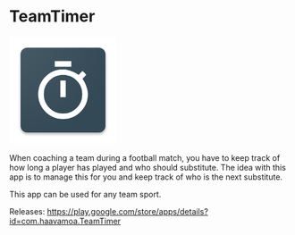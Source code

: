 # TeamTimer

![asd](src/TeamTimer.Android/Resources/drawable-xxxhdpi/team_timer.png)

When coaching a team during a football match, you have to keep track of how long a player has played and who should 
substitute. The idea with this app is to manage this for you and keep track of who is the next substitute.

This app can be used for any team sport.

Releases:
https://play.google.com/store/apps/details?id=com.haavamoa.TeamTimer


